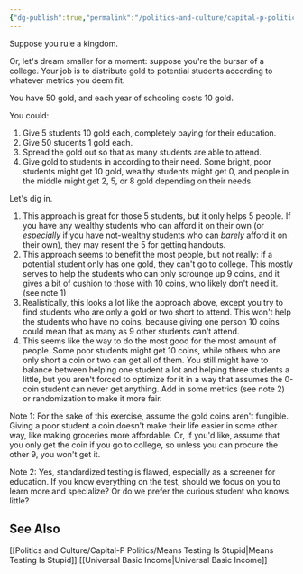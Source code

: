 ```yaml
---
{"dg-publish":true,"permalink":"/politics-and-culture/capital-p-politics/distributing-the-gold/","tags":["politics","economics","prioritization","college","philosophy","name-of-the-wind"],"noteIcon":1}
---
```



Suppose you rule a kingdom. 

Or, let's dream smaller for a moment: suppose you're the bursar of a college. Your job is to distribute gold to potential students according to whatever metrics you deem fit.

You have 50 gold, and each year of schooling costs 10 gold. 

You could:

1.  Give 5 students 10 gold each, completely paying for their education.
2. Give 50 students 1 gold each. 
3. Spread the gold out so that as many students are able to attend.
4. Give gold to students in according to their need. Some bright, poor students might get 10 gold, wealthy students might get 0, and people in the middle might get 2, 5, or 8 gold depending on their needs.

Let's dig in.

1. This approach is great for those 5 students, but it only helps 5 people. If you have any wealthy students who can afford it on their own (or *especially* if you have not-wealthy students who can *barely* afford it on their own), they may resent the 5 for getting handouts.
2. This approach seems to benefit the most people, but not really: if a potential student only has one gold, they can't go to college. This mostly serves to help the students who can only scrounge up 9 coins, and it gives a bit of cushion to those with 10 coins, who likely don't need it.  (see note 1)
3.  Realistically, this looks a lot like the approach above, except you  try to find students who are only a gold or two short to attend. This won't help the students who have no coins, because giving one person 10 coins could mean that as many as 9 other students can't attend.
4. This seems like the way to do the most good for the most amount of people. Some poor students might get 10 coins, while others who are only short a coin or two can get all of them. You still might have to balance between helping one student a lot and helping three students a little, but you aren't forced to optimize for it in a way that assumes the 0-coin student can never get anything. Add in some metrics (see note 2) or randomization to make it more fair.


Note 1: For the sake of this exercise, assume the gold coins aren't fungible. Giving a poor student a coin doesn't make their life easier in some other way, like making groceries more affordable. Or, if you'd like, assume that you only get the coin if you go to college, so unless you can procure the other 9, you won't get it.

Note 2: Yes, standardized testing is flawed, especially as a screener for education. If you know everything on the test, should we focus on you to learn more and specialize? Or do we prefer the curious student who knows little? 

## See Also
[[Politics and Culture/Capital-P Politics/Means Testing Is Stupid\|Means Testing Is Stupid]]
[[Universal Basic Income\|Universal Basic Income]]